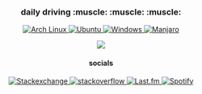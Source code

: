 
<div align="center">

<h3> daily driving :muscle: :muscle: :muscle:</h3>
<p>

<a href="">
    <img src="https://img.shields.io/badge/Arch%20Linux-1793D1?logo=arch-linux&logoColor=fff&style=flat"
    alt="Arch Linux">
</a>
<a href="">
    <img src="https://img.shields.io/badge/Ubuntu-E95420?style=flat&logo=ubuntu&logoColor=white"
    alt="Ubuntu">
</a>
<a href="">
    <img src="https://img.shields.io/badge/Windows-0078D6?style=flat&logo=windows&logoColor=white"
    alt="Windows">
</a>
<a href="">
    <img src="https://img.shields.io/badge/Android-3DDC84?style=flat&logo=Manjaro&logoColor=white"
    alt="Manjaro">
</a>

</p>

<p>
<a href="">
    <img src ="https://img.shields.io/badge/blender-%23F5792A.svg?style=flat&logo=blender&logoColor=white
    alt="blender">
</a>

</p>

<h4> socials </h4>
<p>
    <a href="https://meta.stackexchange.com/users/1235930/humanconly">
    <img src="https://img.shields.io/badge/StackExchange-%23ffffff.svg?style=flat&logo=StackExchange&logoColor=white"
         alt="Stackexchange">

<a href="https://stackoverflow.com/users/19682390/humanconly">
  <img src="https://img.shields.io/badge/Stack_Overflow-FE7A16?style=flat&logo=stack-overflow&logoColor=white"
        alt="stackoverflow">

<a href="https://www.last.fm/">
    <img src="https://img.shields.io/badge/last.fm-D51007?style=flat&logo=last.fm&logoColor=white"
         alt="Last.fm">
<a href="https://open.spotify.com/user/deadtrees%3F?si=2b0422320f56499d">
    <img src="https://img.shields.io/badge/Spotify-1ED760?&style=flat&logo=spotify&logoColor=white"
         alt="Spotify">

</p>

</div>
